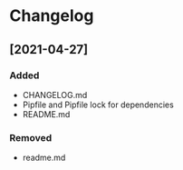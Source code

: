 # Changelog

## [2021-04-27]

### Added 

- CHANGELOG.md
- Pipfile and Pipfile lock for dependencies
- README.md

### Removed

- readme.md
